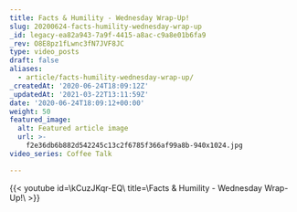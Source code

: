 ```yaml
---
title: Facts & Humility - Wednesday Wrap-Up!
slug: 20200624-facts-humility-wednesday-wrap-up
_id: legacy-ea82a943-7a9f-4415-a8ac-c9a8e01b6fa9
_rev: O8E8pz1fLwnc3fN7JVF8JC
type: video_posts
draft: false
aliases:
  - article/facts-humility-wednesday-wrap-up/
_createdAt: '2020-06-24T18:09:12Z'
_updatedAt: '2021-03-22T13:11:59Z'
date: '2020-06-24T18:09:12+00:00'
weight: 50
featured_image:
  alt: Featured article image
  url: >-
    f2e36db6b882d542245c13c2f6785f366af99a8b-940x1024.jpg
video_series: Coffee Talk

---
```

{{< youtube id=\kCuzJKqr-EQ\ title=\Facts & Humility - Wednesday Wrap-Up!\ >}}